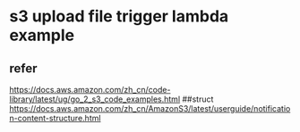 # s3 upload file trigger lambda example
## refer
https://docs.aws.amazon.com/zh_cn/code-library/latest/ug/go_2_s3_code_examples.html
##struct
https://docs.aws.amazon.com/zh_cn/AmazonS3/latest/userguide/notification-content-structure.html